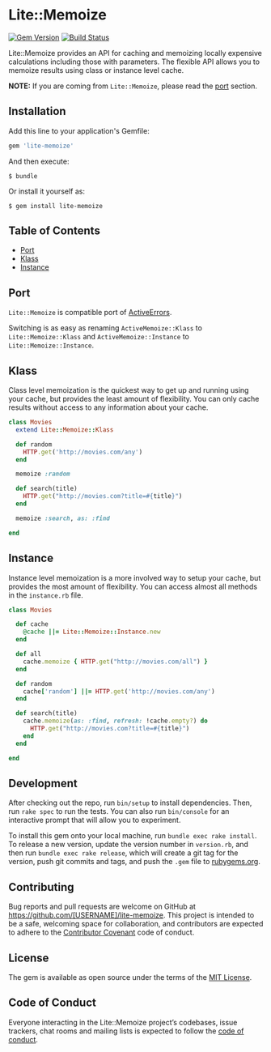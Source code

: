 # Lite::Memoize

[![Gem Version](https://badge.fury.io/rb/lite-memoize.svg)](http://badge.fury.io/rb/lite-memoize)
[![Build Status](https://travis-ci.org/drexed/lite-memoize.svg?branch=master)](https://travis-ci.org/drexed/lite-memoize)

Lite::Memoize provides an API for caching and memoizing locally expensive calculations including those with parameters.
The flexible API allows you to memoize results using class or instance level cache.

**NOTE:** If you are coming from `Lite::Memoize`, please read the [port](#port) section.

## Installation

Add this line to your application's Gemfile:

```ruby
gem 'lite-memoize'
```

And then execute:

    $ bundle

Or install it yourself as:

    $ gem install lite-memoize

## Table of Contents

* [Port](#port)
* [Klass](#klass)
* [Instance](#instance)

## Port

`Lite::Memoize` is compatible port of [ActiveErrors](https://github.com/drexed/active_errors).

Switching is as easy as renaming `ActiveMemoize::Klass` to `Lite::Memoize::Klass`
and  `ActiveMemoize::Instance` to `Lite::Memoize::Instance`.

## Klass

Class level memoization is the quickest way to get up and running using your cache, but provides the least amount of flexibility.
You can only cache results without access to any information about your cache.

```ruby
class Movies
  extend Lite::Memoize::Klass

  def random
    HTTP.get('http://movies.com/any')
  end

  memoize :random

  def search(title)
    HTTP.get("http://movies.com?title=#{title}")
  end

  memoize :search, as: :find

end
```

## Instance

Instance level memoization is a more involved way to setup your cache, but provides the most amount of flexibility.
You can access almost all methods in the `instance.rb` file.

```ruby
class Movies

  def cache
    @cache ||= Lite::Memoize::Instance.new
  end

  def all
    cache.memoize { HTTP.get("http://movies.com/all") }
  end

  def random
    cache['random'] ||= HTTP.get('http://movies.com/any')
  end

  def search(title)
    cache.memoize(as: :find, refresh: !cache.empty?) do
      HTTP.get("http://movies.com?title=#{title}")
    end
  end

end
```

## Development

After checking out the repo, run `bin/setup` to install dependencies. Then, run `rake spec` to run the tests. You can also run `bin/console` for an interactive prompt that will allow you to experiment.

To install this gem onto your local machine, run `bundle exec rake install`. To release a new version, update the version number in `version.rb`, and then run `bundle exec rake release`, which will create a git tag for the version, push git commits and tags, and push the `.gem` file to [rubygems.org](https://rubygems.org).

## Contributing

Bug reports and pull requests are welcome on GitHub at https://github.com/[USERNAME]/lite-memoize. This project is intended to be a safe, welcoming space for collaboration, and contributors are expected to adhere to the [Contributor Covenant](http://contributor-covenant.org) code of conduct.

## License

The gem is available as open source under the terms of the [MIT License](https://opensource.org/licenses/MIT).

## Code of Conduct

Everyone interacting in the Lite::Memoize project’s codebases, issue trackers, chat rooms and mailing lists is expected to follow the [code of conduct](https://github.com/[USERNAME]/lite-memoize/blob/master/CODE_OF_CONDUCT.md).
